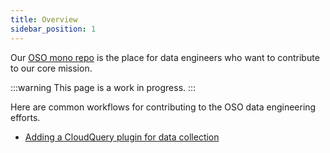 ```yaml
---
title: Overview
sidebar_position: 1
---
```


Our [OSO mono repo](https://github.com/opensource-observer/oso) is the place for
data engineers who want to contribute to our core mission.

:::warning
This page is a work in progress.
:::

Here are common workflows for contributing to the OSO data engineering efforts.

- [Adding a CloudQuery plugin for data collection](./cloudquery-plugin.md)
